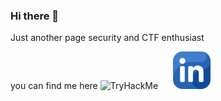 ### Hi there 👋
Just another page security and CTF enthusiast
<!--
**Otojon/Otojon** is a ✨ _special_ ✨ repository because its `README.md` (this file) appears on your GitHub profile.

Here are some ideas to get you started:

- 🔭 I’m currently working on ...
- 🌱 I’m currently learning ...
- 👯 I’m looking to collaborate on ...
- 🤔 I’m looking for help with ...
- 💬 Ask me about ...
- 📫 How to reach me: ...
- 😄 Pronouns: ...
- ⚡ Fun fact: ...
-->
you can find me here
 <img src="https://tryhackme-badges.s3.amazonaws.com/Otojon.png" alt="TryHackMe">
<a style="margin-left: 20px;" href="https://www.linkedin.com/in/otojon-xudayarov-662833202/" target="_blank"><img width="60" src="linkedin.png"/></a> 
